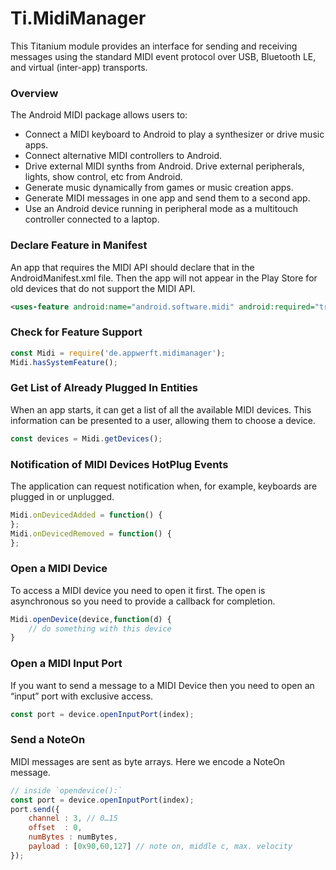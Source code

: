 # Ti.MidiManager

 This Titanium module provides an interface for sending and receiving messages using the standard MIDI event protocol over USB, Bluetooth LE, and virtual (inter-app) transports.

### Overview

The Android MIDI package allows users to:

 *   Connect a MIDI keyboard to Android to play a synthesizer or drive music apps.
*    Connect alternative MIDI controllers to Android.
*    Drive external MIDI synths from Android.
    Drive external peripherals, lights, show control, etc from Android.
*    Generate music dynamically from games or music creation apps.
*    Generate MIDI messages in one app and send them to a second app.
*    Use an Android device running in peripheral mode as a multitouch controller connected to a laptop.


### Declare Feature in Manifest

An app that requires the MIDI API should declare that in the AndroidManifest.xml file. Then the app will not appear in the Play Store for old devices that do not support the MIDI API.

```xml
<uses-feature android:name="android.software.midi" android:required="true"/>
```
### Check for Feature Support

```js
const Midi = require('de.appwerft.midimanager');
Midi.hasSystemFeature();
```

### Get List of Already Plugged In Entities

When an app starts, it can get a list of all the available MIDI devices. This information can be presented to a user, allowing them to choose a device.

```js
const devices = Midi.getDevices();
``` 

### Notification of MIDI Devices HotPlug Events

The application can request notification when, for example, keyboards are plugged in or unplugged.

```js
Midi.onDevicedAdded = function() {
};
Midi.onDevicedRemoved = function() {
};
```
### Open a MIDI Device

To access a MIDI device you need to open it first. The open is asynchronous so you need to provide a callback for completion. 

```js
Midi.openDevice(device,function(d) {
	// do something with this device
}
```

### Open a MIDI Input Port
If you want to send a message to a MIDI Device then you need to open an “input” port with exclusive access.

```js
const port = device.openInputPort(index);
```

### Send a NoteOn
MIDI messages are sent as byte arrays. Here we encode a NoteOn message.

```js
// inside `opendevice():`
const port = device.openInputPort(index);
port.send({
	channel : 3, // 0…15
	offset  : 0,
	numBytes : numBytes,
	payload : [0x90,60,127] // note on, middle c, max. velocity 
});
```